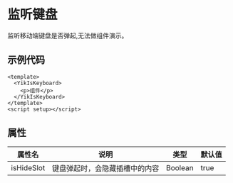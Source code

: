 # 监听键盘

监听移动端键盘是否弹起,无法做组件演示。

## 示例代码

```vue
<template>
  <YikIsKeyboard>
    <p>组件</p>
  </YikIsKeyboard>
</template>
<script setup></script>
```

## 属性

| **属性名** | **说明**                       | **类型** | **默认值** |
| ---------- | ------------------------------ | -------- | ---------- |
| isHideSlot | 键盘弹起时，会隐藏插槽中的内容 | Boolean  | true       |
